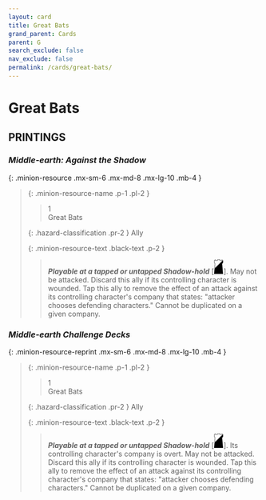 ```yaml
---
layout: card
title: Great Bats
grand_parent: Cards
parent: G
search_exclude: false
nav_exclude: false
permalink: /cards/great-bats/
---
```


# Great Bats


## PRINTINGS


### _Middle-earth: Against the Shadow_

{: .minion-resource .mx-sm-6 .mx-md-8 .mx-lg-10 .mb-4 }
> {: .minion-resource-name .p-1 .pl-2 }
> > <div class="hazard-mp">1</div>
> > <div class="card-name">Great Bats</div>
>
> {: .hazard-classification .pr-2 }
> Ally
>
> {: .minion-resource-text .black-text .p-2 }
> > ***Playable at a tapped or untapped Shadow-hold*** <nobr>[<img src="/assets/images/shadow-hold.svg">]</nobr>. May not be attacked. Discard this ally if its controlling character is wounded. Tap this ally to remove the effect of an attack against its controlling character's company that states: "attacker chooses defending characters." Cannot be duplicated on a given company. 
> 

### _Middle-earth Challenge Decks_

{: .minion-resource-reprint .mx-sm-6 .mx-md-8 .mx-lg-10 .mb-4 }
> {: .minion-resource-name .p-1 .pl-2 }
> > <div class="hazard-mp">1</div>
> > <div class="card-name">Great Bats</div>
>
> {: .hazard-classification .pr-2 }
> Ally
>
> {: .minion-resource-text .black-text .p-2 }
> > ***Playable at a tapped or untapped Shadow-hold*** <nobr>[<img src="/assets/images/shadow-hold.svg">]</nobr>. Its controlling character's company is overt. May not be attacked. Discard this ally if its controlling character is wounded. Tap this ally to remove the effect of an attack against its controlling character's company that states: "attacker chooses defending characters." Cannot be duplicated on a given company. 
> 
